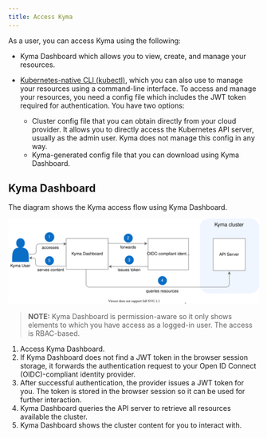 ```yaml
---
title: Access Kyma
---
```


As a user, you can access Kyma using the following:

- Kyma Dashboard which allows you to view, create, and manage your resources.
- [Kubernetes-native CLI (kubectl)](https://kubernetes.io/docs/reference/kubectl/overview/), which you can also use to manage your resources using a command-line interface. To access and manage your resources, you need a config file which includes the JWT token required for authentication. You have two options:

    * Cluster config file that you can obtain directly from your cloud provider. It allows you to directly access the Kubernetes API server, usually as the admin user. Kyma does not manage this config in any way.
    * Kyma-generated config file that you can download using Kyma Dashboard.

## Kyma Dashboard

The diagram shows the Kyma access flow using Kyma Dashboard.

![Kyma Dashboard](assets/all-kyma-dashboard.svg)

>**NOTE:** Kyma Dashboard is permission-aware so it only shows elements to which you have access as a logged-in user. The access is RBAC-based.

1. Access Kyma Dashboard.
2. If Kyma Dashboard does not find a JWT token in the browser session storage, it forwards the authentication request to your Open ID Connect (OIDC)-compliant identity provider.
3. After successful authentication, the provider issues a JWT token for you. The token is stored in the browser session so it can be used for further interaction.
4. Kyma Dashboard queries the API server to retrieve all resources available the cluster.
5. Kyma Dashboard shows the cluster content for you to interact with.
